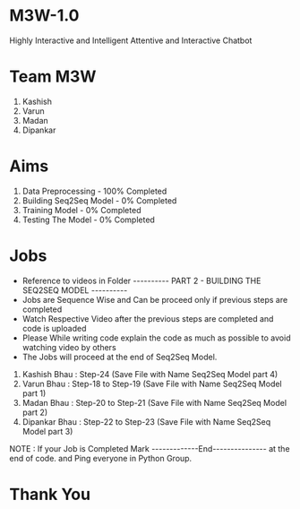 # M3W-1.0
Highly Interactive and Intelligent Attentive and Interactive Chatbot

# Team M3W
1. Kashish
2. Varun
3. Madan
4. Dipankar

# Aims
1. Data Preprocessing - 100% Completed
2. Building Seq2Seq Model - 0% Completed
3. Training Model - 0% Completed
4. Testing The Model - 0% Completed


# Jobs

* Reference to videos in Folder   ---------- PART 2 - BUILDING THE SEQ2SEQ MODEL ----------
* Jobs are Sequence Wise and Can be proceed only if previous steps are completed
* Watch Respective Video after the previous steps are completed and code is uploaded 
* Please While writing code explain the code as much as possible to avoid watching video by others
* The Jobs will proceed at the end of Seq2Seq Model.

1. Kashish Bhau  :  Step-24              (Save File with Name Seq2Seq Model part 4) 
2. Varun Bhau    :  Step-18 to Step-19   (Save File with Name Seq2Seq Model part 1) 
3. Madan Bhau    :  Step-20 to Step-21   (Save File with Name Seq2Seq Model part 2) 
4. Dipankar Bhau :  Step-22 to Step-23   (Save File with Name Seq2Seq Model part 3) 

NOTE : If your Job is Completed Mark -------------End--------------- at the end of code.
       and Ping everyone in Python Group.

# Thank You
